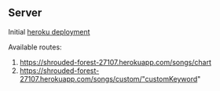 ## Server

Initial [heroku deployment](https://shrouded-forest-27107.herokuapp.com/)

Available routes: 
1. https://shrouded-forest-27107.herokuapp.com/songs/chart
1. https://shrouded-forest-27107.herokuapp.com/songs/custom/"customKeyword"